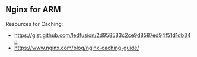 ## Nginx for ARM 

Resources for Caching:
- https://gist.github.com/ledfusion/2d958583c2ce9d8587ed94f51d1db34c
- https://www.nginx.com/blog/nginx-caching-guide/
